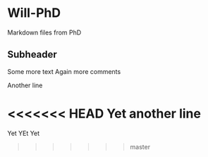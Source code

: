 # Will-PhD
Markdown files from PhD
## Subheader
Some more text
Again more comments

Another line

<<<<<<< HEAD
Yet another line
=======
Yet YEt Yet
>>>>>>> master
